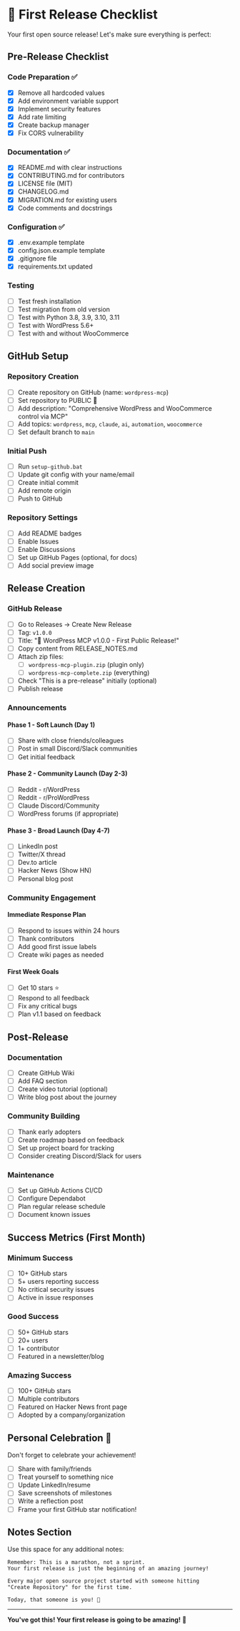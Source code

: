 # 🚀 First Release Checklist

Your first open source release! Let's make sure everything is perfect:

## Pre-Release Checklist

### Code Preparation ✅
- [x] Remove all hardcoded values
- [x] Add environment variable support
- [x] Implement security features
- [x] Add rate limiting
- [x] Create backup manager
- [x] Fix CORS vulnerability

### Documentation ✅
- [x] README.md with clear instructions
- [x] CONTRIBUTING.md for contributors
- [x] LICENSE file (MIT)
- [x] CHANGELOG.md
- [x] MIGRATION.md for existing users
- [x] Code comments and docstrings

### Configuration ✅
- [x] .env.example template
- [x] config.json.example template
- [x] .gitignore file
- [x] requirements.txt updated

### Testing
- [ ] Test fresh installation
- [ ] Test migration from old version
- [ ] Test with Python 3.8, 3.9, 3.10, 3.11
- [ ] Test with WordPress 5.6+
- [ ] Test with and without WooCommerce

## GitHub Setup

### Repository Creation
- [ ] Create repository on GitHub (name: `wordpress-mcp`)
- [ ] Set repository to PUBLIC 🎉
- [ ] Add description: "Comprehensive WordPress and WooCommerce control via MCP"
- [ ] Add topics: `wordpress`, `mcp`, `claude`, `ai`, `automation`, `woocommerce`
- [ ] Set default branch to `main`

### Initial Push
- [ ] Run `setup-github.bat`
- [ ] Update git config with your name/email
- [ ] Create initial commit
- [ ] Add remote origin
- [ ] Push to GitHub

### Repository Settings
- [ ] Add README badges
- [ ] Enable Issues
- [ ] Enable Discussions
- [ ] Set up GitHub Pages (optional, for docs)
- [ ] Add social preview image

## Release Creation

### GitHub Release
- [ ] Go to Releases → Create New Release
- [ ] Tag: `v1.0.0`
- [ ] Title: "🎉 WordPress MCP v1.0.0 - First Public Release!"
- [ ] Copy content from RELEASE_NOTES.md
- [ ] Attach zip files:
  - [ ] `wordpress-mcp-plugin.zip` (plugin only)
  - [ ] `wordpress-mcp-complete.zip` (everything)
- [ ] Check "This is a pre-release" initially (optional)
- [ ] Publish release

### Announcements

#### Phase 1 - Soft Launch (Day 1)
- [ ] Share with close friends/colleagues
- [ ] Post in small Discord/Slack communities
- [ ] Get initial feedback

#### Phase 2 - Community Launch (Day 2-3)
- [ ] Reddit - r/WordPress
- [ ] Reddit - r/ProWordPress  
- [ ] Claude Discord/Community
- [ ] WordPress forums (if appropriate)

#### Phase 3 - Broad Launch (Day 4-7)
- [ ] LinkedIn post
- [ ] Twitter/X thread
- [ ] Dev.to article
- [ ] Hacker News (Show HN)
- [ ] Personal blog post

### Community Engagement

#### Immediate Response Plan
- [ ] Respond to issues within 24 hours
- [ ] Thank contributors
- [ ] Add good first issue labels
- [ ] Create wiki pages as needed

#### First Week Goals
- [ ] Get 10 stars ⭐
- [ ] Respond to all feedback
- [ ] Fix any critical bugs
- [ ] Plan v1.1 based on feedback

## Post-Release

### Documentation
- [ ] Create GitHub Wiki
- [ ] Add FAQ section
- [ ] Create video tutorial (optional)
- [ ] Write blog post about the journey

### Community Building
- [ ] Thank early adopters
- [ ] Create roadmap based on feedback
- [ ] Set up project board for tracking
- [ ] Consider creating Discord/Slack for users

### Maintenance
- [ ] Set up GitHub Actions CI/CD
- [ ] Configure Dependabot
- [ ] Plan regular release schedule
- [ ] Document known issues

## Success Metrics (First Month)

### Minimum Success
- [ ] 10+ GitHub stars
- [ ] 5+ users reporting success
- [ ] No critical security issues
- [ ] Active in issue responses

### Good Success  
- [ ] 50+ GitHub stars
- [ ] 20+ users
- [ ] 1+ contributor
- [ ] Featured in a newsletter/blog

### Amazing Success
- [ ] 100+ GitHub stars
- [ ] Multiple contributors
- [ ] Featured on Hacker News front page
- [ ] Adopted by a company/organization

## Personal Celebration 🎉

Don't forget to celebrate your achievement!

- [ ] Share with family/friends
- [ ] Treat yourself to something nice
- [ ] Update LinkedIn/resume
- [ ] Save screenshots of milestones
- [ ] Write a reflection post
- [ ] Frame your first GitHub star notification!

## Notes Section

Use this space for any additional notes:

```
Remember: This is a marathon, not a sprint. 
Your first release is just the beginning of an amazing journey!

Every major open source project started with someone hitting 
"Create Repository" for the first time.

Today, that someone is you! 🚀
```

---

**You've got this! Your first release is going to be amazing!** 🌟
